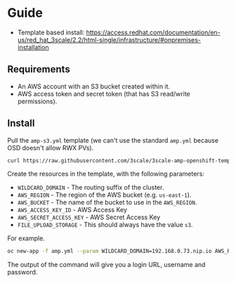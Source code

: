 # Guide

* Template based install: https://access.redhat.com/documentation/en-us/red_hat_3scale/2.2/html-single/infrastructure/#onpremises-installation

## Requirements

* An AWS account with an S3 bucket created within it.
* AWS access token and secret token (that has S3 read/write permissions).

## Install

Pull the `amp-s3.yml` template (we can't use the standard `amp.yml` because OSD doesn't allow RWX PVs). 

```bash
curl https://raw.githubusercontent.com/3scale/3scale-amp-openshift-templates/2.2.0.GA/amp/amp-s3.yml > amp-s3.yml
```

Create the resources in the template, with the following parameters:

* `WILDCARD_DOMAIN` - The routing suffix of the cluster.
* `AWS_REGION` - The region of the AWS bucket (e.g. `us-east-1`).
* `AWS_BUCKET` - The name of the bucket to use in the `AWS_REGION`.
* `AWS_ACCESS_KEY_ID` - AWS Access Key
* `AWS_SECRET_ACCESS_KEY` - AWS Secret Access Key
* `FILE_UPLOAD_STORAGE` - This should always have the value `s3`.

For example.

```bash
oc new-app -f amp.yml --param WILDCARD_DOMAIN=192.168.0.73.nip.io AWS_REGION=us-east-1 AWS_BUCKET=my-bucket AWS_ACCESS_KEY_ID=XXXXXXXXX AWS_SECRET_ACCESS_KEY=XXXXXXXXX FILE_UPLOAD_STORAGE=s3
```

The output of the command will give you a login URL, username and password.
